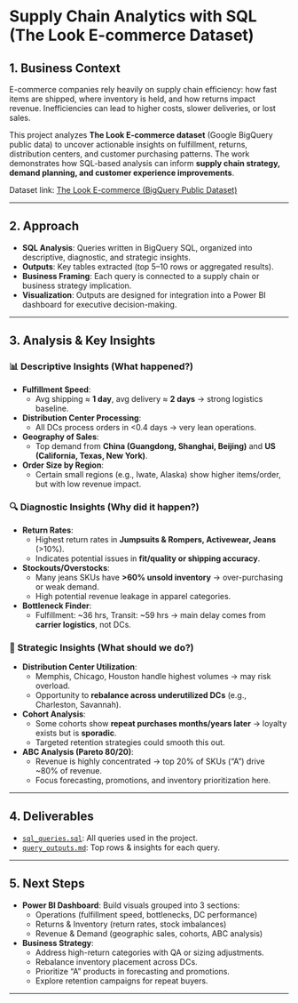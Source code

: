 # Supply Chain Analytics with SQL (The Look E-commerce Dataset)

## 1. Business Context  
E-commerce companies rely heavily on supply chain efficiency: how fast items are shipped, where inventory is held, and how returns impact revenue. Inefficiencies can lead to higher costs, slower deliveries, or lost sales.  

This project analyzes **The Look E-commerce dataset** (Google BigQuery public data) to uncover actionable insights on fulfillment, returns, distribution centers, and customer purchasing patterns. The work demonstrates how SQL-based analysis can inform **supply chain strategy, demand planning, and customer experience improvements**.

Dataset link: [The Look E-commerce (BigQuery Public Dataset)](https://console.cloud.google.com/marketplace/product/bigquery-public-data/thelook-ecommerce)

---

## 2. Approach  
- **SQL Analysis**: Queries written in BigQuery SQL, organized into descriptive, diagnostic, and strategic insights.  
- **Outputs**: Key tables extracted (top 5–10 rows or aggregated results).  
- **Business Framing**: Each query is connected to a supply chain or business strategy implication.  
- **Visualization**: Outputs are designed for integration into a Power BI dashboard for executive decision-making.  

---

## 3. Analysis & Key Insights  

### 📊 Descriptive Insights (What happened?)  
- **Fulfillment Speed**:  
   - Avg shipping ≈ **1 day**, avg delivery ≈ **2 days** → strong logistics baseline.  
- **Distribution Center Processing**:  
   - All DCs process orders in <0.4 days → very lean operations.  
- **Geography of Sales**:  
   - Top demand from **China (Guangdong, Shanghai, Beijing)** and **US (California, Texas, New York)**.  
- **Order Size by Region**:  
   - Certain small regions (e.g., Iwate, Alaska) show higher items/order, but with low revenue impact.  

### 🔍 Diagnostic Insights (Why did it happen?)  
- **Return Rates**:  
   - Highest return rates in **Jumpsuits & Rompers, Activewear, Jeans** (>10%).  
   - Indicates potential issues in **fit/quality or shipping accuracy**.  
- **Stockouts/Overstocks**:  
   - Many jeans SKUs have **>60% unsold inventory** → over-purchasing or weak demand.  
   - High potential revenue leakage in apparel categories.  
- **Bottleneck Finder**:  
   - Fulfillment: ~36 hrs, Transit: ~59 hrs → main delay comes from **carrier logistics**, not DCs.  

### 🚀 Strategic Insights (What should we do?)  
- **Distribution Center Utilization**:  
   - Memphis, Chicago, Houston handle highest volumes → may risk overload.  
   - Opportunity to **rebalance across underutilized DCs** (e.g., Charleston, Savannah).  
- **Cohort Analysis**:  
   - Some cohorts show **repeat purchases months/years later** → loyalty exists but is **sporadic**.  
   - Targeted retention strategies could smooth this out.  
- **ABC Analysis (Pareto 80/20)**:  
   - Revenue is highly concentrated → top 20% of SKUs (“A”) drive ~80% of revenue.  
   - Focus forecasting, promotions, and inventory prioritization here.  

---

## 4. Deliverables  
- [`sql_queries.sql`](./sql_queries.sql): All queries used in the project.  
- [`query_outputs.md`](./query_outputs.md): Top rows & insights for each query.  

---

## 5. Next Steps  
- **Power BI Dashboard**: Build visuals grouped into 3 sections:  
   - Operations (fulfillment speed, bottlenecks, DC performance)  
   - Returns & Inventory (return rates, stock imbalances)  
   - Revenue & Demand (geographic sales, cohorts, ABC analysis)  
- **Business Strategy**:  
   - Address high-return categories with QA or sizing adjustments.  
   - Rebalance inventory placement across DCs.  
   - Prioritize “A” products in forecasting and promotions.  
   - Explore retention campaigns for repeat buyers.  

---

